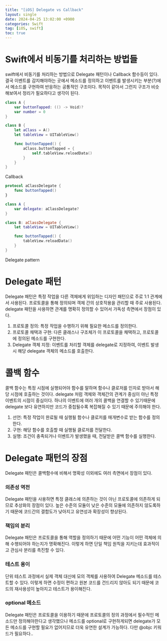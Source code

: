 ```yaml
---
title: "[iOS] Delegate vs Callback"
layout: single
date: 2024-04-25 13:02:00 +0900
categories: Swift
tag: [iOS, swift]
toc: true
---
```

 
# Swift에서 비동기를 처리하는 방법들
swift에서 비동기를 처리하는 방법으로 Delegate 패턴이나 Callback 함수등이 있다. 결국 이벤트를 감지해야하는 곳에서 메소드를 정의하고 이벤트를 발생시키는 부분(?)에서 메소드를 구현하여 반응하는 공통적인 구조이다. 목적이 같아서 그런지 구조가 비슷해보여서 정리가 필요하다고 생각이 된다. <br>

```swift
class A {
    var buttonTapped: (() -> Void)?
    var number = 0
}

class B {
    let aClass = A()
    let tableView = UITableView()

    func buttonTapped() {
        aClass.buttonTapped = {
            self.tableView.reloadData()
        }
    }
}
```
Callback

```swift
protocol aClassDelegate {
    func buttonTapped()
}

class A {
    var delegate: aClassDelegate?
}

class B: aClassDelegate {
    let tableView = UITableView()

    func buttonTapped() {
        tableView.reloadData()
    }
}
```
Delegate pattern

# Delegate 패턴
Delegate 패턴은 특정 작업을 다른 객체에게 위임하는 디자인 패턴으로 주로 1:1 관계에서 사용된다. 프로토콜을 통해 정의되며 객체 간의 상호작용을 관리할 때 주로 사용된다. delegate 패턴을 사용하면 관계를 명확히 정의할 수 있어서 가독성 측면에서 장점이 있다.

1. 프로토콜 정의: 특정 작업을 수행하기 위해 필요한 메소드를 정의한다.
2. 프로토콜 채택과 구현: 다른 클래스나 구조체가 이 프로토콜을 채택하고, 프로토콜에 정의된 메소드를 구현한다.
3. Delegate 객체 지정: 이벤트를 처리할 객체를 delegate로 지정하여, 이벤트 발생 시 해당 delegate 객체의 메소드를 호출한다.

# 콜백 함수
콜백 함수는 특정 시점에 실행되어야 함수를 말하며 함수나 클로저를 인자로 받아서 해당 시점에 호출하는 것이다. delegate 처럼 객체와 객체간의 관계가 중심이 아닌 특정 이벤트의 시점이 중심이다. 하나의 이벤트에 여러 개의 콜백을 연결할 수 있기때문에 delegate 보다 유연하지만 코드가 중첩될수록 복잡해질 수 있기 때문에 주의해야 한다.

1. 선언: 특정 작업이 완료될 때 실행될 함수나 클로저를 매개변수로 받는 함수를 정의한다.
2. 구현: 해당 함수를 호출할 때 실행될 클로저를 전달한다.
3. 실행: 조건이 충족되거나 이벤트가 발생했을 때, 전달받은 콜백 함수를 실행한다.

# Delegate 패턴의 장점
Delegate 패턴은 콜백함수에 비해서 명확성 이외에도 여러 측면에서 장점이 있다.

### 의존성 역전
Delegate 패턴을 사용하면 특정 클래스에 의존하는 것이 아닌 프로토콜에 의존하게 되므로 추상화의 장점이 있다. 높은 수준의 모듈이 낮은 수준의 모듈에 의존하지 않도록하기 때문에 코드간의 결합도가 낮아지고 유연성과 확장성이 향상된다.

### 책임의 분리
Delegate 패턴은 프로토콜을 통해 역할을 정의하기 때문에 어떤 기능이 어떤 객체에 의해 수행되어야 하는지가 명확해진다. 이렇게 하면 단일 책임 원칙을 지키는데 효과적이고 관심사 분리를 촉진할 수 있다.

### 테스트 용이
단위 테스트 과정에서 실제 객체 대신에 모의 객체를 사용하여 Delegate 메소드를 테스트할 수 있다. 이렇게 하면 수정이 편하고 원본 코드를 건드리지 않아도 되기 때문에 코드의 재사용성이 높아지고 테스트가 용이해진다.

### optional 메소드
Delegate 패턴은 프로토콜을 이용하기 때문에 프로토콜의 정의 과정에서 필수적인 메소드만 정의해야한다고 생각했으나 메소드를 optional로 구현하게되면 delegate가 모든 메소드를 구현할 필요가 없어지므로 더욱 유연한 설계가 가능하다. 다만 @objc 키워드가 필요하다..
